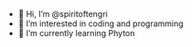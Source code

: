 - 👋 Hi, I’m @spiritoftengri
- 👀 I’m interested in coding and programming
- 🌱 I’m currently learning Phyton
